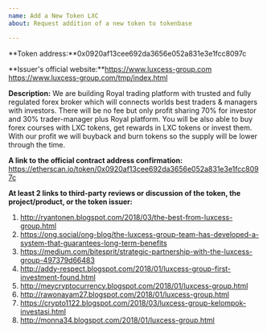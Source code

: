 ```yaml
---
name: Add a New Token LXC
about: Request addition of a new token to tokenbase

---
```


<!-- 
This is a request to add a new token to tokenbase.

PLEASE READ THE FOLLOWING CAREFULLY:
* FOLLOW the template below to request token addition.
* READ the comments (in <!-- _comment text_ ——>) carefully to understand what information is needed.
* Put your answers below the field and the comment.
* Do not include additional information in your initial request.
* If you cannot fulfill one of the requirements, state that clearly, and we will try to help you figure it out.

FAQ: https://www.reddit.com/r/ForkDelta/comments/7tntnz/how_to_get_an_erc20_token_listed_on_forkdelta/

Got questions? Join 
* Discord chat: https://discord.gg/mMnRq7m 
* or Telegram chat: https://t.me/ForkDeltaChat
-->

**Token address:**0x0920af13cee692da3656e052a831e3e1fcc8097c


**Issuer's official website:**https://www.luxcess-group.com   https://www.luxcess-group.com/tmp/index.html


**Description:** <!-- 1-3 sentences for the token's description: at least one on the token issuer (eg., the product they are building) and one on token's purpose. -->We are building Royal trading platform with trusted and fully regulated forex broker  which will connects worlds best traders & managers with investors. There will be no fee but only profit sharing 70% for investor and 30% trader-manager plus Royal platform. You will be also able to buy forex courses with LXC tokens, get rewards in LXC tokens or invest them. With our profit we will buyback and burn tokens so the supply will be lower through the time.


**A link to the official contract address confirmation:** <!-- Contract address confirmation MUST be linked from the official website and MUST be visible publicly. If the confirmation is not visible immediately, include an explanation of how to find it. -->https://etherscan.io/token/0x0920af13cee692da3656e052a831e3e1fcc8097c 


**At least 2 links to third-party reviews or discussion of the token, the project/product, or the token issuer:**
<!--
Reviews must include review of project vision, team, milestones, or existing product.

Links should be of at least two distinct kinds, including, but is not limited to: articles in the media, independent blog posts, ICO reviews, third party reporting on established company partnerships, specific comments in BitcoinTalk threads.
Note:
* We are looking for substance in reviews. BitcoinTalk announcements and ICO aggregator pages are NOT an acceptable source. Reviews like "Interesting project, good luck", "to the moon" are NOT acceptable.
* Project's social media channels (Reddit, Twitter, Facebook, Telegram and others) are not acceptable.
-->
1. http://ryantonen.blogspot.com/2018/03/the-best-from-luxcess-group.html
2. https://ong.social/ong-blog/the-luxcess-group-team-has-developed-a-system-that-guarantees-long-term-benefits
3. https://medium.com/bitesprit/strategic-partnership-with-the-luxcess-group-497379d66483
4. http://addy-respect.blogspot.com/2018/01/luxcess-group-first-investment-found.html
5. http://meycryptocurrency.blogspot.com/2018/01/luxcess-group.html
6. http://rawonayam27.blogspot.com/2018/01/luxcess-group.html
7. https://crypto1122.blogspot.com/2018/03/luxcess-group-kelompok-investasi.html
8. http://monna34.blogspot.com/2018/01/luxcess-group.html
